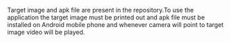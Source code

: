Target image and apk file are present in the repository.To use the application the target image must be printed out and apk file must be installed on Android mobile phone and whenever camera will point to target image video will be played.
